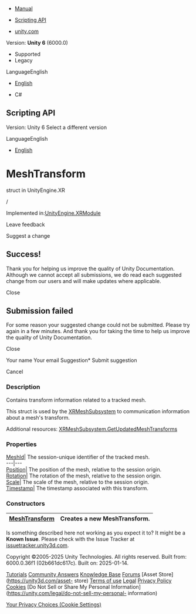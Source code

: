 [ ]()

  * [Manual](../Manual/index.html)
  * [Scripting API](../ScriptReference/index.html)

  * [unity.com](https://unity.com/)

Version: **Unity 6** (6000.0)

  * Supported
  * Legacy

LanguageEnglish

  * [English]()

  * C#

[ ](https://docs.unity3d.com)

## Scripting API

Version: Unity 6 Select a different version

LanguageEnglish

  * [English]()

# MeshTransform

struct in UnityEngine.XR

/

Implemented in:[UnityEngine.XRModule](UnityEngine.XRModule.html)

Leave feedback

Suggest a change

## Success!

Thank you for helping us improve the quality of Unity Documentation. Although
we cannot accept all submissions, we do read each suggested change from our
users and will make updates where applicable.

Close

## Submission failed

For some reason your suggested change could not be submitted. Please <a>try
again</a> in a few minutes. And thank you for taking the time to help us
improve the quality of Unity Documentation.

Close

Your name Your email Suggestion* Submit suggestion

Cancel

[ ]()

### Description

Contains transform information related to a tracked mesh.

This struct is used by the [XRMeshSubsystem](XR.XRMeshSubsystem.html) to
communication information about a mesh's transform.  
  
Additional resources:
[XRMeshSubsystem.GetUpdatedMeshTransforms](XR.XRMeshSubsystem.GetUpdatedMeshTransforms.html)

### Properties

[MeshId](XR.MeshTransform.MeshId.html)| The session-unique identifier of the
tracked mesh.  
---|---  
[Position](XR.MeshTransform.Position.html)| The position of the mesh, relative
to the session origin.  
[Rotation](XR.MeshTransform.Rotation.html)| The rotation of the mesh, relative
to the session origin.  
[Scale](XR.MeshTransform.Scale.html)| The scale of the mesh, relative to the
session origin.  
[Timestamp](XR.MeshTransform.Timestamp.html)| The timestamp associated with
this transform.  
  
### Constructors

[MeshTransform](XR.MeshTransform-ctor.html)| Creates a new MeshTransform.  
---|---  
  
Is something described here not working as you expect it to? It might be a
**Known Issue**. Please check with the Issue Tracker at
[issuetracker.unity3d.com](https://issuetracker.unity3d.com).

Copyright ©2005-2025 Unity Technologies. All rights reserved. Built from:
6000.0.36f1 (02b661dc617c). Built on: 2025-01-14.

[Tutorials](https://unity3d.com/learn) [Community
Answers](https://answers.unity3d.com) [Knowledge
Base](https://support.unity3d.com/hc/en-us)
[Forums](https://forum.unity3d.com) [Asset Store](https://unity3d.com/asset-
store) [Terms of use](https://docs.unity3d.com/Manual/TermsOfUse.html)
[Legal](https://unity.com/legal) [Privacy
Policy](https://unity.com/legal/privacy-policy)
[Cookies](https://unity.com/legal/cookie-policy) [Do Not Sell or Share My
Personal Information](https://unity.com/legal/do-not-sell-my-personal-
information)

[Your Privacy Choices (Cookie Settings)](javascript:void\(0\);)

